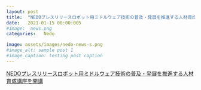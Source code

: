```yaml
---
layout: post
title:  "NEDOプレスリリースロボット用ミドルウェア技術の普及・発展を推進する人材育成講座を開講"
date:   2021-01-15 00:00:005
#image:  news.png
categories:   Nedo

image: assets/images/nedo-news-s.png
#image_alt: sample post 1
#image_caption: testing post caption
---
```

	
[NEDOプレスリリースロボット用ミドルウェア技術の普及・発展を推進する人材育成講座を開講](https://www.nedo.go.jp/news/press/AA5_101400.html)

